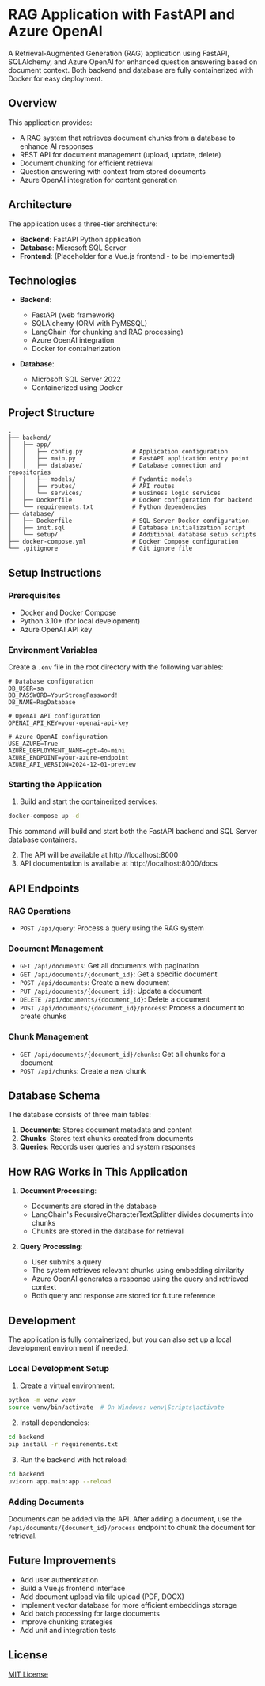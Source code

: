 # RAG Application with FastAPI and Azure OpenAI

A Retrieval-Augmented Generation (RAG) application using FastAPI, SQLAlchemy, and Azure OpenAI for enhanced question answering based on document context. Both backend and database are fully containerized with Docker for easy deployment.

## Overview

This application provides:

- A RAG system that retrieves document chunks from a database to enhance AI responses
- REST API for document management (upload, update, delete)
- Document chunking for efficient retrieval
- Question answering with context from stored documents
- Azure OpenAI integration for content generation

## Architecture

The application uses a three-tier architecture:

- **Backend**: FastAPI Python application
- **Database**: Microsoft SQL Server
- **Frontend**: (Placeholder for a Vue.js frontend - to be implemented)

## Technologies

- **Backend**:
  - FastAPI (web framework)
  - SQLAlchemy (ORM with PyMSSQL)
  - LangChain (for chunking and RAG processing)
  - Azure OpenAI integration
  - Docker for containerization

- **Database**:
  - Microsoft SQL Server 2022
  - Containerized using Docker

## Project Structure

```
.
├── backend/
│   ├── app/
│   │   ├── config.py              # Application configuration
│   │   ├── main.py                # FastAPI application entry point
│   │   ├── database/              # Database connection and repositories
│   │   ├── models/                # Pydantic models
│   │   ├── routes/                # API routes
│   │   └── services/              # Business logic services
│   ├── Dockerfile                 # Docker configuration for backend
│   └── requirements.txt           # Python dependencies
├── database/
│   ├── Dockerfile                 # SQL Server Docker configuration
│   ├── init.sql                   # Database initialization script
│   └── setup/                     # Additional database setup scripts
├── docker-compose.yml             # Docker Compose configuration
└── .gitignore                     # Git ignore file
```

## Setup Instructions

### Prerequisites

- Docker and Docker Compose
- Python 3.10+ (for local development)
- Azure OpenAI API key

### Environment Variables

Create a `.env` file in the root directory with the following variables:

```
# Database configuration
DB_USER=sa
DB_PASSWORD=YourStrongPassword!
DB_NAME=RagDatabase

# OpenAI API configuration
OPENAI_API_KEY=your-openai-api-key

# Azure OpenAI configuration
USE_AZURE=True
AZURE_DEPLOYMENT_NAME=gpt-4o-mini
AZURE_ENDPOINT=your-azure-endpoint
AZURE_API_VERSION=2024-12-01-preview
```

### Starting the Application

1. Build and start the containerized services:

```bash
docker-compose up -d
```

This command will build and start both the FastAPI backend and SQL Server database containers.

2. The API will be available at http://localhost:8000
3. API documentation is available at http://localhost:8000/docs

## API Endpoints

### RAG Operations

- `POST /api/query`: Process a query using the RAG system

### Document Management

- `GET /api/documents`: Get all documents with pagination
- `GET /api/documents/{document_id}`: Get a specific document
- `POST /api/documents`: Create a new document
- `PUT /api/documents/{document_id}`: Update a document
- `DELETE /api/documents/{document_id}`: Delete a document
- `POST /api/documents/{document_id}/process`: Process a document to create chunks

### Chunk Management

- `GET /api/documents/{document_id}/chunks`: Get all chunks for a document
- `POST /api/chunks`: Create a new chunk

## Database Schema

The database consists of three main tables:

1. **Documents**: Stores document metadata and content
2. **Chunks**: Stores text chunks created from documents
3. **Queries**: Records user queries and system responses

## How RAG Works in This Application

1. **Document Processing**:
   - Documents are stored in the database
   - LangChain's RecursiveCharacterTextSplitter divides documents into chunks
   - Chunks are stored in the database for retrieval

2. **Query Processing**:
   - User submits a query
   - The system retrieves relevant chunks using embedding similarity 
   - Azure OpenAI generates a response using the query and retrieved context
   - Both query and response are stored for future reference

## Development

The application is fully containerized, but you can also set up a local development environment if needed.

### Local Development Setup

1. Create a virtual environment:

```bash
python -m venv venv
source venv/bin/activate  # On Windows: venv\Scripts\activate
```

2. Install dependencies:

```bash
cd backend
pip install -r requirements.txt
```

3. Run the backend with hot reload:

```bash
cd backend
uvicorn app.main:app --reload
```

### Adding Documents

Documents can be added via the API. After adding a document, use the `/api/documents/{document_id}/process` endpoint to chunk the document for retrieval.

## Future Improvements

- Add user authentication
- Build a Vue.js frontend interface
- Add document upload via file upload (PDF, DOCX)
- Implement vector database for more efficient embeddings storage
- Add batch processing for large documents
- Improve chunking strategies
- Add unit and integration tests

## License

[MIT License](LICENSE)
